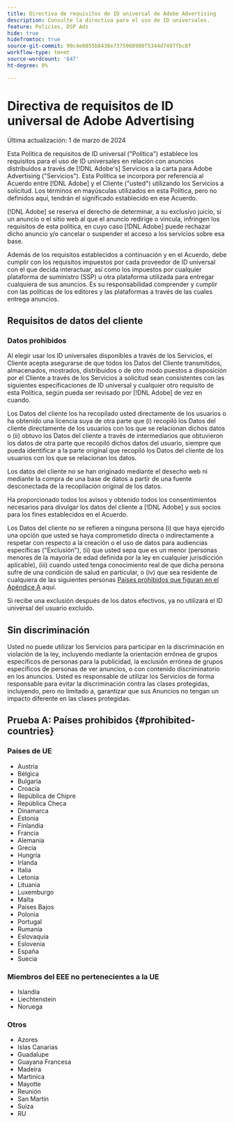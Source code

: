 ```yaml
---
title: Directiva de requisitos de ID universal de Adobe Advertising
description: Consulte la directiva para el uso de ID universales.
feature: Policies, DSP Ads
hide: true
hidefromtoc: true
source-git-commit: 90c4e8055b8438e7375968980f5344d7497fbc8f
workflow-type: tm+mt
source-wordcount: '647'
ht-degree: 0%

---
```


# Directiva de requisitos de ID universal de Adobe Advertising

<!-- In TOC, but hidden from TOC and both external and internal search -->

Última actualización: 1 de marzo de 2024

Esta Política de requisitos de ID universal (&quot;Política&quot;) establece los requisitos para el uso de ID universales en relación con anuncios distribuidos a través de [!DNL Adobe's] Servicios a la carta para Adobe Advertising (&quot;Servicios&quot;). Esta Política se incorpora por referencia al Acuerdo entre [!DNL Adobe] y el Cliente (&quot;usted&quot;) utilizando los Servicios a solicitud. Los términos en mayúsculas utilizados en esta Política, pero no definidos aquí, tendrán el significado establecido en ese Acuerdo.

[!DNL Adobe] se reserva el derecho de determinar, a su exclusivo juicio, si un anuncio o el sitio web al que el anuncio redirige o vincula, infringen los requisitos de esta política, en cuyo caso [!DNL Adobe] puede rechazar dicho anuncio y/o cancelar o suspender el acceso a los servicios sobre esa base.

Además de los requisitos establecidos a continuación y en el Acuerdo, debe cumplir con los requisitos impuestos por cada proveedor de ID universal con el que decida interactuar, así como los impuestos por cualquier plataforma de suministro (SSP) u otra plataforma utilizada para entregar cualquiera de sus anuncios. Es su responsabilidad comprender y cumplir con las políticas de los editores y las plataformas a través de las cuales entrega anuncios.

## Requisitos de datos del cliente

### Datos prohibidos

Al elegir usar los ID universales disponibles a través de los Servicios, el Cliente acepta asegurarse de que todos los Datos del Cliente transmitidos, almacenados, mostrados, distribuidos o de otro modo puestos a disposición por el Cliente a través de los Servicios a solicitud sean consistentes con las siguientes especificaciones de ID universal y cualquier otro requisito de esta Política, según pueda ser revisado por [!DNL Adobe] de vez en cuando.

Los Datos del cliente los ha recopilado usted directamente de los usuarios o ha obtenido una licencia suya de otra parte que (i) recopiló los Datos del cliente directamente de los usuarios con los que se relacionan dichos datos o (ii) obtuvo los Datos del cliente a través de intermediarios que obtuvieron los datos de otra parte que recopiló dichos datos del usuario, siempre que pueda identificar a la parte original que recopiló los Datos del cliente de los usuarios con los que se relacionan los datos.

Los datos del cliente no se han originado mediante el desecho web ni mediante la compra de una base de datos a partir de una fuente desconectada de la recopilación original de los datos.

Ha proporcionado todos los avisos y obtenido todos los consentimientos necesarios para divulgar los datos del cliente a [!DNL Adobe] y sus socios para los fines establecidos en el Acuerdo.

Los Datos del cliente no se refieren a ninguna persona (i) que haya ejercido una opción que usted se haya comprometido directa o indirectamente a respetar con respecto a la creación o el uso de datos para audiencias específicas (&quot;Exclusión&quot;), (ii) que usted sepa que es un menor (personas menores de la mayoría de edad definida por la ley en cualquier jurisdicción aplicable), (iii) cuando usted tenga conocimiento real de que dicha persona sufre de una condición de salud en particular, o (iv) que sea residente de cualquiera de las siguientes personas [Países prohibidos que figuran en el Apéndice A](#prohibited-countries) aquí.

Si recibe una exclusión después de los datos efectivos, ya no utilizará el ID universal del usuario excluido.

## Sin discriminación

Usted no puede utilizar los Servicios para participar en la discriminación en violación de la ley, incluyendo mediante la orientación errónea de grupos específicos de personas para la publicidad, la exclusión errónea de grupos específicos de personas de ver anuncios, o con contenido discriminatorio en los anuncios. Usted es responsable de utilizar los Servicios de forma responsable para evitar la discriminación contra las clases protegidas, incluyendo, pero no limitado a, garantizar que sus Anuncios no tengan un impacto diferente en las clases protegidas.

## Prueba A: Países prohibidos {#prohibited-countries}

### Países de UE

* Austria
* Bélgica
* Bulgaria
* Croacia
* República de Chipre
* República Checa
* Dinamarca
* Estonia
* Finlandia
* Francia
* Alemania
* Grecia
* Hungría
* Irlanda
* Italia
* Letonia
* Lituania
* Luxemburgo
* Malta
* Países Bajos
* Polonia
* Portugal
* Rumanía
* Eslovaquia
* Eslovenia
* España
* Suecia

### Miembros del EEE no pertenecientes a la UE

* Islandia
* Liechtenstein
* Noruega

### Otros

* Azores
* Islas Canarias
* Guadalupe
* Guayana Francesa
* Madeira
* Martinica
* Mayotte
* Reunión
* San Martín
* Suiza
* RU
